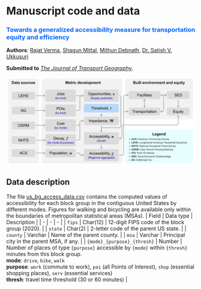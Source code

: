 
# Manuscript code and data
<h3 style="color: #06f"> Towards a generalized accessibility measure for transportation equity and efficiency</h3>

**Authors**: [Rajat Verma](https://scholar.google.com/citations?hl=en&user=eUl1nl8AAAAJ), [Shagun Mittal](https://scholar.google.com/citations?user=jSrcbicAAAAJ&hl=en&oi=ao), [Mithun Debnath](https://scholar.google.com/citations?user=BFc5p5QAAAAJ&hl=en&oi=ao), [Dr. Satish V. Ukkusuri](https://scholar.google.com/citations?user=9gmoT80AAAAJ&hl=en)

**Submitted to** *[The Journal of Transport Geography](https://www.sciencedirect.com/journal/journal-of-transport-geography)*.

<img src="Study framework.png" width=900>

## Data description
The file [us_bg_access_data.csv](us_bg_access_data.csv) contains the computed values of accessibility for each block group in the contiguous United States by different modes. Figures for walking and bicycling are available only within the boundaries of metropolitan statistical areas (MSAs).
| Field | Data type | Description |
| -     | -     | -             |
| `fips` | Char(12) | 12-digit FIPS code of the block group (2020). |
| `state` | Char(2) | 2-letter code of the parent US state. |
| `county` | Varchar | Name of the parent county. |
| `msa` | Varchar | Principal city in the parent MSA, if any. |
| `{mode}_{purpose}_{thresh}` | Number | Number of places of type `{purpose}` accessible by `{mode}` within `{thresh}` minutes from this block group. <br> **mode**: `drive`, `bike`, `walk` <br> **purpose**: `work` (commute to work), `poi` (all Points of Interest), `shop` (essential shopping places), `serv` (essential services) <br> **thresh**: travel time threshold (30 or 60 minutes) |
